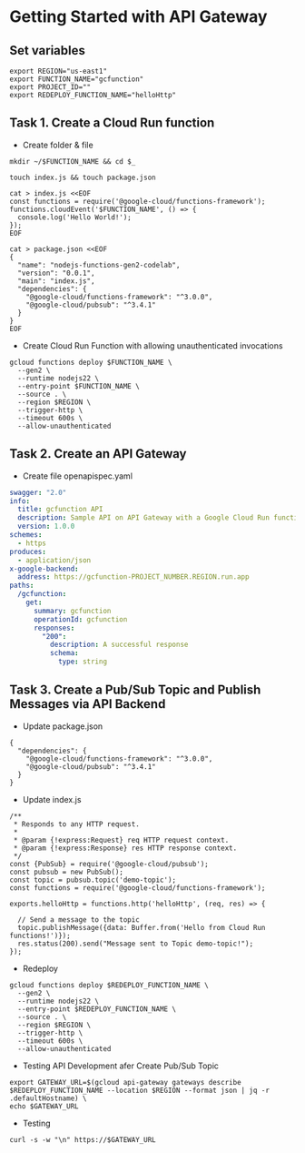 # Getting Started with API Gateway

## Set variables

```
export REGION="us-east1"
export FUNCTION_NAME="gcfunction"
export PROJECT_ID=""
export REDEPLOY_FUNCTION_NAME="helloHttp"
```

## Task 1. Create a Cloud Run function

- Create folder & file

```
mkdir ~/$FUNCTION_NAME && cd $_

touch index.js && touch package.json

cat > index.js <<EOF
const functions = require('@google-cloud/functions-framework');
functions.cloudEvent('$FUNCTION_NAME', () => {
  console.log('Hello World!');
});
EOF

cat > package.json <<EOF
{
  "name": "nodejs-functions-gen2-codelab",
  "version": "0.0.1",
  "main": "index.js",
  "dependencies": {
    "@google-cloud/functions-framework": "^3.0.0",
    "@google-cloud/pubsub": "^3.4.1"
  }
}
EOF
```

- Create Cloud Run Function with allowing unauthenticated invocations

```
gcloud functions deploy $FUNCTION_NAME \
  --gen2 \
  --runtime nodejs22 \
  --entry-point $FUNCTION_NAME \
  --source . \
  --region $REGION \
  --trigger-http \
  --timeout 600s \
  --allow-unauthenticated
```

## Task 2. Create an API Gateway

- Create file openapispec.yaml

```yaml
swagger: "2.0"
info:
  title: gcfunction API
  description: Sample API on API Gateway with a Google Cloud Run functions backend
  version: 1.0.0
schemes:
  - https
produces:
  - application/json
x-google-backend:
  address: https://gcfunction-PROJECT_NUMBER.REGION.run.app
paths:
  /gcfunction:
    get:
      summary: gcfunction
      operationId: gcfunction
      responses:
        "200":
          description: A successful response
          schema:
            type: string
```

## Task 3. Create a Pub/Sub Topic and Publish Messages via API Backend

- Update package.json

```
{
  "dependencies": {
    "@google-cloud/functions-framework": "^3.0.0",
    "@google-cloud/pubsub": "^3.4.1"
  }
}
```

- Update index.js

```
/**
 * Responds to any HTTP request.
 *
 * @param {!express:Request} req HTTP request context.
 * @param {!express:Response} res HTTP response context.
 */
const {PubSub} = require('@google-cloud/pubsub');
const pubsub = new PubSub();
const topic = pubsub.topic('demo-topic');
const functions = require('@google-cloud/functions-framework');

exports.helloHttp = functions.http('helloHttp', (req, res) => {

  // Send a message to the topic
  topic.publishMessage({data: Buffer.from('Hello from Cloud Run functions!')});
  res.status(200).send("Message sent to Topic demo-topic!");
});
```

- Redeploy

```
gcloud functions deploy $REDEPLOY_FUNCTION_NAME \
  --gen2 \
  --runtime nodejs22 \
  --entry-point $REDEPLOY_FUNCTION_NAME \
  --source . \
  --region $REGION \
  --trigger-http \
  --timeout 600s \
  --allow-unauthenticated

```

- Testing API Development afer Create Pub/Sub Topic

```
export GATEWAY_URL=$(gcloud api-gateway gateways describe $REDEPLOY_FUNCTION_NAME --location $REGION --format json | jq -r .defaultHostname) \
echo $GATEWAY_URL
```

- Testing

```
curl -s -w "\n" https://$GATEWAY_URL
```
